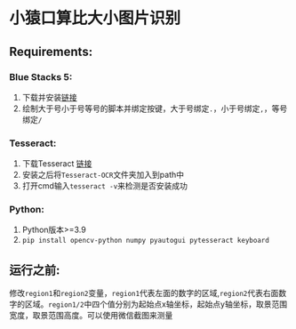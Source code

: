 # 小猿口算比大小图片识别
## Requirements:
### Blue Stacks 5:
1. 下载并安装[链接](https://www.bluestacks.com/bluestacks-5.html)
2. 绘制大于号小于号等号的脚本并绑定按键，大于号绑定`.`，小于号绑定`,`，等号绑定`/`
### Tesseract:
1. 下载Tesseract [链接](https://github.com/UB-Mannheim/tesseract/wiki)
2. 安装之后将`Tesseract-OCR`文件夹加入到path中
3. 打开cmd输入`tesseract -v`来检测是否安装成功

### Python:
1. Python版本>=3.9
2. `pip install opencv-python numpy pyautogui pytesseract keyboard`

## 运行之前:
修改`region1`和`region2`变量，`region1`代表左面的数字的区域,`region2`代表右面数字的区域。`region1/2`中四个值分别为起始点x轴坐标，起始点y轴坐标，取景范围宽度，取景范围高度。可以使用微信截图来测量
